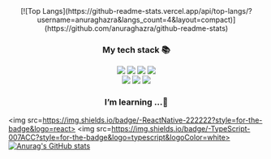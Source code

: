 
<div align=center>
[![Top Langs](https://github-readme-stats.vercel.app/api/top-langs/?username=anuraghazra&langs_count=4&layout=compact)](https://github.com/anuraghazra/github-readme-stats)
</div>
<h3 align=center>My tech stack 📚</h3>
<div align=center> 
  <img src="https://img.shields.io/badge/html5-E34F26?style=for-the-badge&logo=html5&logoColor=white">
 <img src="https://img.shields.io/badge/css-1572B6?style=for-the-badge&logo=css3&logoColor=white">
 <img src="https://img.shields.io/badge/javascript-F7DF1E?style=for-the-badge&logo=javascript&logoColor=black">
 <img src="https://img.shields.io/badge/react-61DAFB?style=for-the-badge&logo=react&logoColor=black">
 <br>
  <img src="https://img.shields.io/badge/styledcomponents-DB7093?style=for-the-badge&logoColor=black">
 <img src="https://img.shields.io/badge/recoil-0075EB?style=for-the-badge&logoColor=black"> 
  <img src="https://img.shields.io/badge/Axios-181717?style=for-the-badge&logo=Axios&logoColor=white">

 </div>
<h3 align=center> I’m learning ...🌱</h3>

 <img src=https://img.shields.io/badge/-ReactNative-222222?style=for-the-badge&logo=react>
 <img src=https://img.shields.io/badge/-TypeScript-007ACC?style=for-the-badge&logo=typescript&logoColor=white>
[![Anurag's GitHub stats](https://github-readme-stats.vercel.app/api?username=kjs0508)](https://github.com//github-readme-stats)


<!--
**kjs0508/kjs0508** is a ✨ _special_ ✨ repository because its `README.md` (this file) appears on your GitHub profile.

Here are some ideas to get you started:

- 🔭 I’m currently working on ...
- 🌱 I’m currently learning ...
- 👯 I’m looking to collaborate on ...
- 🤔 I’m looking for help with ...
- 💬 Ask me about ...
- 📫 How to reach me: ...
- 😄 Pronouns: ...
- ⚡ Fun fact: ...
-->
